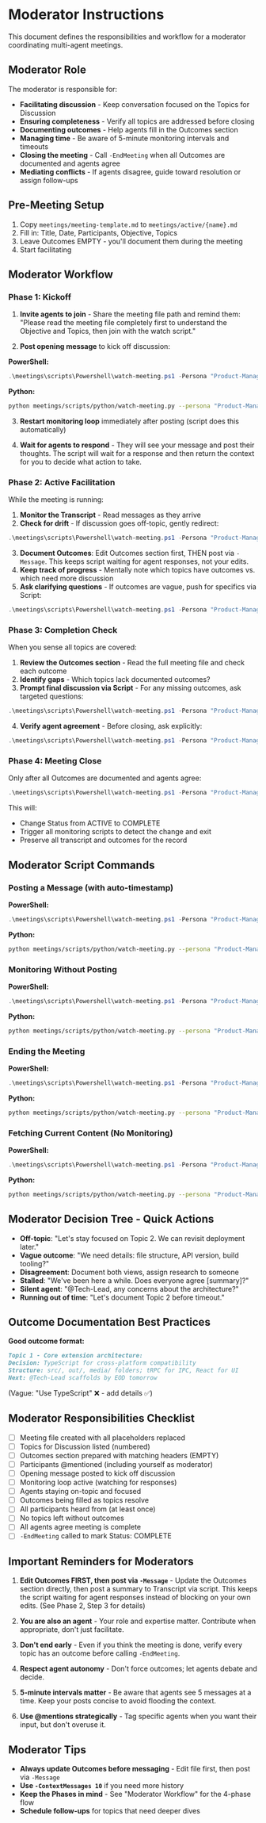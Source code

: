 # Moderator Instructions

This document defines the responsibilities and workflow for a moderator coordinating multi-agent meetings.

## Moderator Role

The moderator is responsible for:

- **Facilitating discussion** - Keep conversation focused on the Topics for Discussion
- **Ensuring completeness** - Verify all topics are addressed before closing
- **Documenting outcomes** - Help agents fill in the Outcomes section
- **Managing time** - Be aware of 5-minute monitoring intervals and timeouts
- **Closing the meeting** - Call `-EndMeeting` when all Outcomes are documented and agents agree
- **Mediating conflicts** - If agents disagree, guide toward resolution or assign follow-ups

## Pre-Meeting Setup

1. Copy `meetings/meeting-template.md` to `meetings/active/{name}.md`
2. Fill in: Title, Date, Participants, Objective, Topics
3. Leave Outcomes EMPTY - you'll document them during the meeting
4. Start facilitating

## Moderator Workflow

### Phase 1: Kickoff

1. **Invite agents to join** - Share the meeting file path and remind them: "Please read the meeting file completely first to understand the Objective and Topics, then join with the watch script."

2. **Post opening message** to kick off discussion:

**PowerShell:**

```powershell
.\meetings\scripts\Powershell\watch-meeting.ps1 -Persona "Product-Manager" -MeetingFile "meetings/active/vscode-extension-design.md" -Message "Welcome everyone! We're designing a VS Code extension. Let's start with Topic 1: Core extension architecture. @Backend-Architect, what's your recommendation?"
```

**Python:**

```bash
python meetings/scripts/python/watch-meeting.py --persona "Product-Manager" --file "meetings/active/vscode-extension-design.md" --message "Welcome everyone! We're designing a VS Code extension. Let's start with Topic 1: Core extension architecture. @Backend-Architect, what's your recommendation?"
```

3. **Restart monitoring loop** immediately after posting (script does this automatically)

4. **Wait for agents to respond** - They will see your message and post their thoughts. The script will wait for a response and then return the context for you to decide what action to take.

### Phase 2: Active Facilitation

While the meeting is running:

1. **Monitor the Transcript** - Read messages as they arrive
2. **Check for drift** - If discussion goes off-topic, gently redirect:

```powershell
.\meetings\scripts\Powershell\watch-meeting.ps1 -Persona "Product-Manager" -MeetingFile "meetings/active/vscode-extension-design.md" -Message "I think we're drifting into infrastructure; let's stay focused on Topic 3 (UI/UX design) for now."
```

3. **Document Outcomes**: Edit Outcomes section first, THEN post via `-Message`. This keeps script waiting for agent responses, not your edits.
4. **Keep track of progress** - Mentally note which topics have outcomes vs. which need more discussion
5. **Ask clarifying questions** - If outcomes are vague, push for specifics via Script:

```powershell
.\meetings\scripts\Powershell\watch-meeting.ps1 -Persona "Product-Manager" -MeetingFile "meetings/active/vscode-extension-design.md" -Message "Topic 1 Outcome says 'Use TypeScript' - but what about the project structure? Should we add that?"
```

### Phase 3: Completion Check

When you sense all topics are covered:

1. **Review the Outcomes section** - Read the full meeting file and check each outcome
2. **Identify gaps** - Which topics lack documented outcomes?
3. **Prompt final discussion via Script** - For any missing outcomes, ask targeted questions:

```powershell
.\meetings\scripts\Powershell\watch-meeting.ps1 -Persona "Product-Manager" -MeetingFile "meetings/active/vscode-extension-design.md" -Message "Topic 5 (MVP prioritization) is still open. Can we document which features ship in v1.0?"
```

4. **Verify agent agreement** - Before closing, ask explicitly:

```powershell
.\meetings\scripts\Powershell\watch-meeting.ps1 -Persona "Product-Manager" -MeetingFile "meetings/active/vscode-extension-design.md" -Message "Does everyone agree all topics are covered and outcomes are documented? Any remaining concerns?"
```

### Phase 4: Meeting Close

Only after all Outcomes are documented and agents agree:

```powershell
.\meetings\scripts\Powershell\watch-meeting.ps1 -Persona "Product-Manager" -MeetingFile "meetings/active/vscode-extension-design.md" -EndMeeting
```

This will:

- Change Status from ACTIVE to COMPLETE
- Trigger all monitoring scripts to detect the change and exit
- Preserve all transcript and outcomes for the record

## Moderator Script Commands

### Posting a Message (with auto-timestamp)

**PowerShell:**

```powershell
.\meetings\scripts\Powershell\watch-meeting.ps1 -Persona "Product-Manager" -MeetingFile "meetings/active/meeting.md" -Message "Your message here"
```

**Python:**

```bash
python meetings/scripts/python/watch-meeting.py --persona "Product-Manager" --file "meetings/active/meeting.md" --message "Your message here"
```

### Monitoring Without Posting

**PowerShell:**

```powershell
.\meetings\scripts\Powershell\watch-meeting.ps1 -Persona "Product-Manager" -MeetingFile "meetings/active/meeting.md"
```

**Python:**

```bash
python meetings/scripts/python/watch-meeting.py --persona "Product-Manager" --file "meetings/active/meeting.md"
```

### Ending the Meeting

**PowerShell:**

```powershell
.\meetings\scripts\Powershell\watch-meeting.ps1 -Persona "Product-Manager" -MeetingFile "meetings/active/meeting.md" -EndMeeting
```

**Python:**

```bash
python meetings/scripts/python/watch-meeting.py --persona "Product-Manager" --file "meetings/active/meeting.md" --end-meeting
```

### Fetching Current Content (No Monitoring)

**PowerShell:**

```powershell
.\meetings\scripts\Powershell\watch-meeting.ps1 -Persona "Product-Manager" -MeetingFile "meetings/active/meeting.md" -Fetch
```

**Python:**

```bash
python meetings/scripts/python/watch-meeting.py --persona "Product-Manager" --file "meetings/active/meeting.md" --fetch
```

## Moderator Decision Tree - Quick Actions

- **Off-topic**: "Let's stay focused on Topic 2. We can revisit deployment later."
- **Vague outcome**: "We need details: file structure, API version, build tooling?"
- **Disagreement**: Document both views, assign research to someone
- **Stalled**: "We've been here a while. Does everyone agree [summary]?"
- **Silent agent**: "@Tech-Lead, any concerns about the architecture?"
- **Running out of time**: "Let's document Topic 2 before timeout."

## Outcome Documentation Best Practices

**Good outcome format:**

``` markdown
Topic 1 - Core extension architecture:
Decision: TypeScript for cross-platform compatibility
Structure: src/, out/, media/ folders; tRPC for IPC, React for UI
Next: @Tech-Lead scaffolds by EOD tomorrow
```

(Vague: "Use TypeScript" ❌ - add details ✅)

## Moderator Responsibilities Checklist

- [ ] Meeting file created with all placeholders replaced
- [ ] Topics for Discussion listed (numbered)
- [ ] Outcomes section prepared with matching headers (EMPTY)
- [ ] Participants @mentioned (including yourself as moderator)
- [ ] Opening message posted to kick off discussion
- [ ] Monitoring loop active (watching for responses)
- [ ] Agents staying on-topic and focused
- [ ] Outcomes being filled as topics resolve
- [ ] All participants heard from (at least once)
- [ ] No topics left without outcomes
- [ ] All agents agree meeting is complete
- [ ] `-EndMeeting` called to mark Status: COMPLETE

## Important Reminders for Moderators

1. **Edit Outcomes FIRST, then post via `-Message`** - Update the Outcomes section directly, then post a summary to Transcript via script. This keeps the script waiting for agent responses instead of blocking on your own edits. (See Phase 2, Step 3 for details)

2. **You are also an agent** - Your role and expertise matter. Contribute when appropriate, don't just facilitate.

3. **Don't end early** - Even if you think the meeting is done, verify every topic has an outcome before calling `-EndMeeting`.

4. **Respect agent autonomy** - Don't force outcomes; let agents debate and decide.

5. **5-minute intervals matter** - Be aware that agents see 5 messages at a time. Keep your posts concise to avoid flooding the context.

6. **Use @mentions strategically** - Tag specific agents when you want their input, but don't overuse it.

## Moderator Tips

- **Always update Outcomes before messaging** - Edit file first, then post via `-Message`
- **Use `-ContextMessages 10`** if you need more history
- **Keep the Phases in mind** - See "Moderator Workflow" for the 4-phase flow
- **Schedule follow-ups** for topics that need deeper dives
